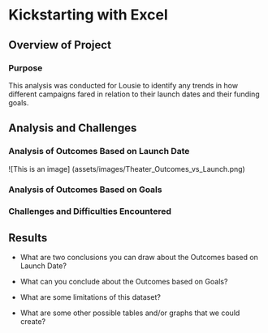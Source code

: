 # Kickstarting with Excel

## Overview of Project

### Purpose
This analysis was conducted for Lousie to identify any trends in how different campaigns fared in relation to their launch dates and their funding goals.

## Analysis and Challenges

### Analysis of Outcomes Based on Launch Date
![This is an image] (assets/images/Theater_Outcomes_vs_Launch.png)

### Analysis of Outcomes Based on Goals

### Challenges and Difficulties Encountered

## Results

- What are two conclusions you can draw about the Outcomes based on Launch Date?

- What can you conclude about the Outcomes based on Goals?

- What are some limitations of this dataset?

- What are some other possible tables and/or graphs that we could create?
